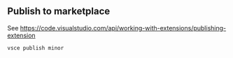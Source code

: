 ## Publish to marketplace

See https://code.visualstudio.com/api/working-with-extensions/publishing-extension

```
vsce publish minor
```